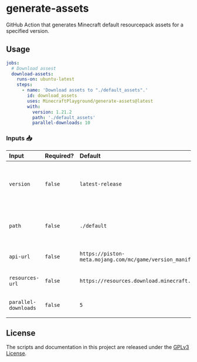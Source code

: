 # generate-assets
GitHub Action that generates Minecraft default resourcepack assets for a specified version.

## Usage

```yaml
jobs:
  # Download assest
  download-assets:
    runs-on: ubuntu-latest
    steps:
      - name: 'Download assets to "./default_assets".'
        id: download_assets
        uses: MinecraftPlayground/generate-assets@latest
        with:
          version: 1.21.2
          path: './default_assets'
          parallel-downloads: 10
```

### Inputs 📥

| Input                | Required? | Default                                                           | Description                                                                            |
| :------------------- | --------- | :---------------------------------------------------------------- | :------------------------------------------------------------------------------------- |
| `version`            | `false`   | `latest-release`                                                  | Minecraft version to generate assets for or one of `latest-release`/`latest-snapshot`. |
| `path`               | `false`   | `./default`                                                       | Relative path under `$GITHUB_WORKSPACE` to place the assets.                           |
| `api-url`            | `false`   | `https://piston-meta.mojang.com/mc/game/version_manifest_v2.json` | URL to the Minecraft manifest API.                                                     |
| `resources-url`      | `false`   | `https://resources.download.minecraft.net`                        | URL to the Minecraft resources API.                                                    |
| `parallel-downloads` | `false`   | `5`                                                               | How much files to download in parallel.                                                |

## License
The scripts and documentation in this project are released under the [GPLv3 License](./LICENSE).
